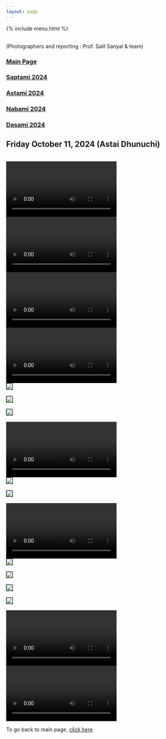 ```yaml
---
layout: page
---
```


{% include menu.html %}
<div id="fb-root"></div>

<div style="color: orange; font-size:1.5em;font-weight: bold;" id="demo"></div>

<br/>
(Photographers and reporting : Prof. Salil Sanyal &  team)


<h3><a href="/news">Main Page</a> </h3>
<h3><a href="/saptami2024.html">Saptami 2024</a> </h3>
<h3><a href="/astami2024.html">Astami 2024</a> </h3>
<h3><a href="/nabami2024.html">Nabami 2024</a> </h3>
<h3><a href="/dasami2024.html">Dasami 2024</a> </h3>


<h2>Friday October 11, 2024 (Astai Dhunuchi)</h2>

<br/>
<video controls >
  <source src="/images/puja2024/dhunuchi/dhunuchi18.mp4" type="video/mp4">
</video> 

<br/>
<video controls >
  <source src="/images/puja2024/dhunuchi/dhunuchi17.mp4" type="video/mp4">
</video> 

<br/>
<video controls >
  <source src="/images/puja2024/dhunuchi/dhunuchi16.mp4" type="video/mp4">
</video> 

<br/>
<video controls >
  <source src="/images/puja2024/dhunuchi/dhunuchi14.mp4" type="video/mp4">
</video> 

<br/>
<img style="border:1px solid black;" src="/images/puja2024/dhunuchi/dhunuchi13.jpg"/><br/>
<br/>
<img style="border:1px solid black;" src="/images/puja2024/dhunuchi/dhunuchi12.jpg"/><br/>
<br/>
<img style="border:1px solid black;" src="/images/puja2024/dhunuchi/dhunuchi11.jpg"/><br/>

<br/>
<video controls >
  <source src="/images/puja2024/dhunuchi/dhunuchi10.mp4" type="video/mp4">
</video> 

<br/>
<img style="border:1px solid black;" src="/images/puja2024/dhunuchi/dhunuchi9.jpg"/><br/>
<br/>
<img style="border:1px solid black;" src="/images/puja2024/dhunuchi/dhunuchi8.jpg"/><br/>

<br/>
<video controls >
  <source src="/images/puja2024/dhunuchi/dhunuchi7.mp4" type="video/mp4">
</video> 

<br/>
<img style="border:1px solid black;" src="/images/puja2024/dhunuchi/dhunuchi6.jpg"/><br/>
<br/>
<img style="border:1px solid black;" src="/images/puja2024/dhunuchi/dhunuchi5.jpg"/><br/>
<br/>
<img style="border:1px solid black;" src="/images/puja2024/dhunuchi/dhunuchi4.jpg"/><br/>
<br/>
<img style="border:1px solid black;" src="/images/puja2024/dhunuchi/dhunuchi3.jpg"/><br/>

<br/>
<video controls >
  <source src="/images/puja2024/dhunuchi/dhunuchi2.mp4" type="video/mp4">
</video> 

<br/>
<video controls >
  <source src="/images/puja2024/dhunuchi/dhunuchi1.mp4" type="video/mp4">
</video> 


To go back to main page, <a href="/news">click here</a>
